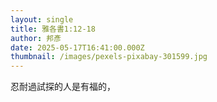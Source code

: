 ```yaml
---
layout: single
title: 雅各書1:12-18
author: 邦彥
date: 2025-05-17T16:41:00.000Z
thumbnail: /images/pexels-pixabay-301599.jpg
---
```

忍耐過試探的人是有福的，
